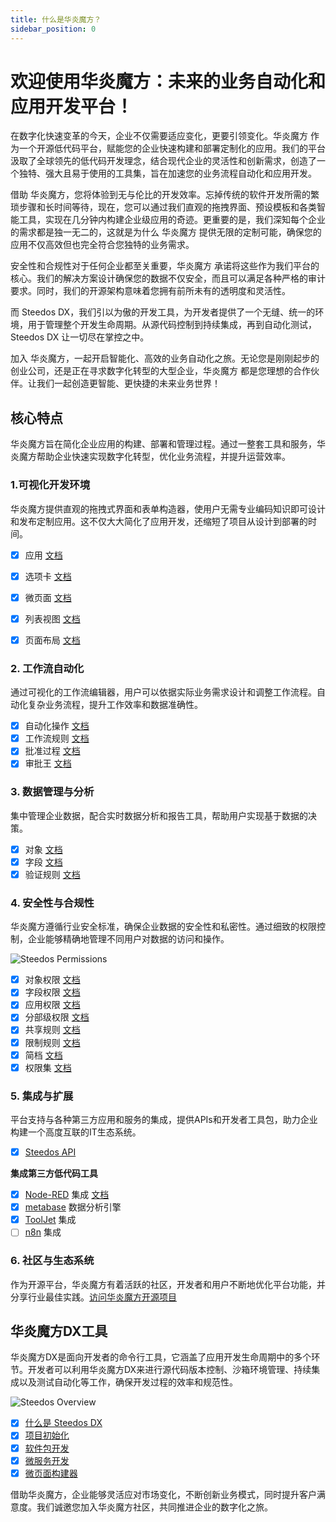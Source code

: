 ```yaml
---
title: 什么是华炎魔方？
sidebar_position: 0
---
```


# 欢迎使用华炎魔方：未来的业务自动化和应用开发平台！

在数字化快速变革的今天，企业不仅需要适应变化，更要引领变化。华炎魔方 作为一个开源低代码平台，赋能您的企业快速构建和部署定制化的应用。我们的平台汲取了全球领先的低代码开发理念，结合现代企业的灵活性和创新需求，创造了一个独特、强大且易于使用的工具集，旨在加速您的业务流程自动化和应用开发。

借助 华炎魔方，您将体验到无与伦比的开发效率。忘掉传统的软件开发所需的繁琐步骤和长时间等待，现在，您可以通过我们直观的拖拽界面、预设模板和各类智能工具，实现在几分钟内构建企业级应用的奇迹。更重要的是，我们深知每个企业的需求都是独一无二的，这就是为什么 华炎魔方 提供无限的定制可能，确保您的应用不仅高效但也完全符合您独特的业务需求。

安全性和合规性对于任何企业都至关重要，华炎魔方 承诺将这些作为我们平台的核心。我们的解决方案设计确保您的数据不仅安全，而且可以满足各种严格的审计要求。同时，我们的开源架构意味着您拥有前所未有的透明度和灵活性。

而 Steedos DX，我们引以为傲的开发工具，为开发者提供了一个无缝、统一的环境，用于管理整个开发生命周期。从源代码控制到持续集成，再到自动化测试，Steedos DX 让一切尽在掌控之中。

加入 华炎魔方，一起开启智能化、高效的业务自动化之旅。无论您是刚刚起步的创业公司，还是正在寻求数字化转型的大型企业，华炎魔方 都是您理想的合作伙伴。让我们一起创造更智能、更快捷的未来业务世界！


## 核心特点

华炎魔方旨在简化企业应用的构建、部署和管理过程。通过一整套工具和服务，华炎魔方帮助企业快速实现数字化转型，优化业务流程，并提升运营效率。


### 1.可视化开发环境

华炎魔方提供直观的拖拽式界面和表单构造器，使用户无需专业编码知识即可设计和发布定制应用。这不仅大大简化了应用开发，还缩短了项目从设计到部署的时间。

  - [x] 应用 [文档](./no-code/application/app)
  - [x] 选项卡 [文档](./no-code/application/tab)
  - [x] 微页面 [文档](./no-code/application/pages) 
  - [x] 列表视图 [文档](./no-code/customize/listview/)
  - [x] 页面布局 [文档](./no-code/customize/page-layout)


### 2. 工作流自动化

通过可视化的工作流编辑器，用户可以依据实际业务需求设计和调整工作流程。自动化复杂业务流程，提升工作效率和数据准确性。

  - [x] 自动化操作 [文档](./automation/automated-actions)
  - [x] 工作流规则 [文档](./automation/workflow-rules)
  - [x] 批准过程 [文档](./automation/approval-process)
  - [x] 审批王 [文档](./automation/approval-king/)

### 3. 数据管理与分析
集中管理企业数据，配合实时数据分析和报告工具，帮助用户实现基于数据的决策。

  - [x] 对象 [文档](./no-code/customize/object) 
  - [x] 字段 [文档](./no-code/customize/fields/) 
  - [x] 验证规则 [文档](./no-code/customize/validation-rules) 

### 4. 安全性与合规性

华炎魔方遵循行业安全标准，确保企业数据的安全性和私密性。通过细致的权限控制，企业能够精确地管理不同用户对数据的访问和操作。

![Steedos Permissions](/diagrams/Steedos-Permissions.drawio.svg)

  - [x] 对象权限 [文档](./admin/permissions/object-permissions)
  - [x] 字段权限 [文档](./admin/permissions/field-permissions)
  - [x] 应用权限 [文档](./admin/permissions/app-permissions)
  - [x] 分部级权限 [文档](./admin/permissions/division)
  - [x] 共享规则 [文档](./admin/permissions/sharing-rules)
  - [x] 限制规则 [文档](./admin/permissions/restriction-rules)
  - [x] 简档 [文档](./admin/permissions/profile)
  - [x] 权限集 [文档](./admin/permissions/permission-set)

### 5. 集成与扩展

平台支持与各种第三方应用和服务的集成，提供APIs和开发者工具包，助力企业构建一个高度互联的IT生态系统。

  - [x] [Steedos API](./developer/api)

**集成第三方低代码工具**

  - [x] [Node-RED](https://github.com/node-red/node-red) 集成 [文档](./integration/node-red)
  - [x] [metabase](https://github.com/metabase/metabase) 数据分析引擎
  - [x] [ToolJet](https://github.com/ToolJet/ToolJet/) 集成
  - [ ] [n8n](https://github.com/n8n-io/n8n) 集成

### 6. 社区与生态系统

作为开源平台，华炎魔方有着活跃的社区，开发者和用户不断地优化平台功能，并分享行业最佳实践。[访问华炎魔方开源项目](https://github.com/steedos/steedos-platform)

## 华炎魔方DX工具

华炎魔方DX是面向开发者的命令行工具，它涵盖了应用开发生命周期中的多个环节。开发者可以利用华炎魔方DX来进行源代码版本控制、沙箱环境管理、持续集成以及测试自动化等工作，确保开发过程的效率和规范性。

![Steedos Overview](/img/platform/steedos-dx.png)

  - [x] [什么是 Steedos DX](./developer/)
  - [x] [项目初始化](./developer/setup)
  - [x] [软件包开发](./developer/package/)
  - [x] [微服务开发](./developer/service)
  - [x] [微页面构建器](./developer/micro-page)

借助华炎魔方，企业能够灵活应对市场变化，不断创新业务模式，同时提升客户满意度。我们诚邀您加入华炎魔方社区，共同推进企业的数字化之旅。

